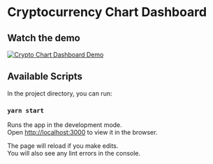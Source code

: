 # Cryptocurrency Chart Dashboard

## Watch the demo

[![Crypto Chart Dashboard Demo](https://img.youtube.com/vi/zK7Qopr8aug/0.jpg)](https://youtu.be/zK7Qopr8aug)

## Available Scripts

In the project directory, you can run:

### `yarn start`

Runs the app in the development mode.\
Open [http://localhost:3000](http://localhost:3000) to view it in the browser.

The page will reload if you make edits.\
You will also see any lint errors in the console.
